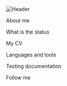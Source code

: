 ![Header](https://github.com/AAstashko/AAstashko/blob/main/assets/Neon_gif.gif)

About me

What is the status

My CV

Languages and tools

Testing documentation

Follow me